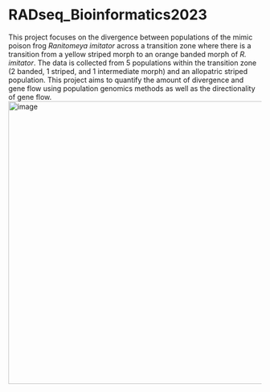 # RADseq_Bioinformatics2023
This project focuses on the divergence between populations of the mimic poison frog _Ranitomeya imitator_ across a transition zone where there is a transition from a yellow striped morph to an orange banded morph of _R. imitator_. The data is collected from 5 populations within the transition zone (2 banded, 1 striped, and 1 intermediate morph) and an allopatric striped population. This project aims to quantify the amount of divergence and gene flow using population genomics methods as well as the directionality of gene flow. 
<img width="562" alt="image" src="https://github.com/dyea21/RADseq_Bioinformatics2023/assets/112975334/1fc66385-684f-4502-a805-67cf52c06af6">
